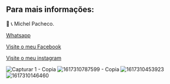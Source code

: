 
## Para mais informações: 




📲 📞 Michel Pacheco.

<a href="https://wa.me/message/L2W26WS2QTOHB1">Whatsapp</a>

<a href="https://www.facebook.com/Michelimovel"> Visite o meu Facebook</a> 

<a href="https://www.instagram.com/michel_imoveis/">Visite o meu instagram</a>

![Capturar 1 - Copia](https://user-images.githubusercontent.com/67074775/117052322-fa35f980-aced-11eb-9b62-d1a387ab3e14.PNG)
![1617310787599 - Copia](https://user-images.githubusercontent.com/67074775/117052343-002bda80-acee-11eb-8529-ab462c9c020d.jpg)
![1617310453923](https://user-images.githubusercontent.com/67074775/117052369-07eb7f00-acee-11eb-872c-fb774cc022a0.jpg)
![1617310146460](https://user-images.githubusercontent.com/67074775/117052403-0f128d00-acee-11eb-84a8-300a46d6da7c.jpg)

